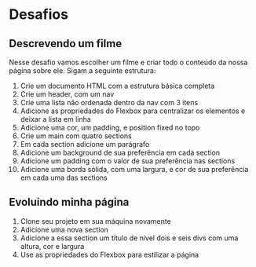 # Desafios

## Descrevendo um filme

Nesse desafio vamos escolher um filme e criar todo o conteúdo da nossa página sobre ele. Sigam a seguinte estrutura:

1. Crie um documento HTML com a estrutura básica completa
2. Crie um header, com um nav
3. Crie uma lista não ordenada dentro da nav com 3 itens
4. Adicione as propriedades do Flexbox para centralizar os elementos e deixar a lista em linha
5. Adicione uma cor, um padding, e position fixed no topo
6. Crie um main com quatro sections
7. Em cada section adicione um parágrafo
8. Adicione um background de sua preferência em cada section
9. Adicione um padding com o valor de sua preferência nas sections
10. Adicione uma borda sólida, com uma largura, e cor de sua preferência em cada uma das sections

## Evoluindo minha página

1. Clone seu projeto em sua máquina novamente
2. Adicione uma nova section
3. Adicione a essa section um título de nível dois e seis divs com uma altura, cor e largura
4. Use as propriedades do Flexbox para estilizar a página

